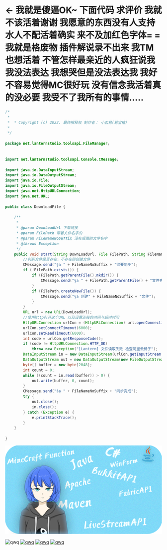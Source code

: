 # ← 我就是傻逼OK~ 下面代码 求评价 我就不该活着谢谢 我愿意的东西没有人支持 水人不配活着确实 来不及加红色字体= = 我就是格废物 插件解说录不出来 我TM也想活着 不管怎样最亲近的人疯狂说我我没法表达 我想哭但是没法表达我 我好不容易觉得MC很好玩 没有信念我活着真的没必要 我受不了我所有的事情.....


```java
/*
 *
 *  * Copyright (c) 2022. 最终解释权 制作者： 小玄易(葛宝檀)
 *
 */

package net.lanternstudio.toolsapi.FileManager;


import net.lanternstudio.toolsapi.Console.CMessage;

import java.io.DataInputStream;
import java.io.DataOutputStream;
import java.io.File;
import java.io.FileOutputStream;
import java.net.HttpURLConnection;
import java.net.URL;

public class DownloadFile {

    /**
     *
     * @param DownLoadUrl 下载链接
     * @param FilePath 带着文件名字的
     * @param FileNameNoSuffix 没有后缀的文件名字
     * @throws Exception
     */
    public void start(String DownLoadUrl, File FilePath, String FileNameNoSuffix) throws Exception {
        //判断文件是否存在，不存在则创建文件
        CMessage.send("§a " + FileNameNoSuffix + "需要同步");
        if (!FilePath.exists()) {
            if (FilePath.getParentFile().mkdir()) {
                CMessage.send("§a " + FilePath.getParentFile() + "文件夹不在创建完毕");
            }
            if (FilePath.createNewFile()) {
                CMessage.send("§a 创建" + FileNameNoSuffix + "文件");
            }
        }
        URL url = new URL(DownLoadUrl);
        //使用http打开这个URL 以及设置连接的时间与超时时间
        HttpURLConnection urlCon = (HttpURLConnection) url.openConnection();
        urlCon.setConnectTimeout(6000);
        urlCon.setReadTimeout(6000);
        int code = urlCon.getResponseCode();
        if (code != HttpURLConnection.HTTP_OK)
            throw new Exception("[Lantern] 文件读取失败 检查阿里云桶子");
        DataInputStream in = new DataInputStream(urlCon.getInputStream());
        DataOutputStream out = new DataOutputStream(new FileOutputStream(FilePath));
        byte[] buffer = new byte[2048];
        int count = 0;
        while ((count = in.read(buffer)) > 0) {
            out.write(buffer, 0, count);
        }
        CMessage.send("§a " + FileNameNoSuffix + "同步完成");
        try {
            out.close();
            in.close();
        } catch (Exception e) {
            e.printStackTrace();
        }
    }

}
```

![banner](https://github.com/SmallXY/SmallXY/blob/main/githubbanner.png)

![qwq](https://img.shields.io/badge/QwQ-1-informational) 
[![qwq](https://img.shields.io/badge/直播间-2-ff69b4)](https://live.bilibili.com/2211693) 
[![qwq](https://img.shields.io/badge/kook交流-3-green)](https://kook.top/G1tIlv) 
[![qwq](https://img.shields.io/badge/QQ频道粉丝-搜索玄易的超大窝-orange)]()
